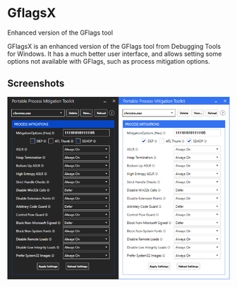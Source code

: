 # GflagsX
Enhanced version of the GFlags tool

GFlagsX is an enhanced version of the GFlags tool from Debugging Tools for Windows. It has a much better user interface, 
and allows setting some options not available with GFlags, such as process mitigation options.


## Screenshots

![](https://raw.githubusercontent.com/WildByDesign/GFlagsX/master/GFlagsX%202017-08-18.png)
